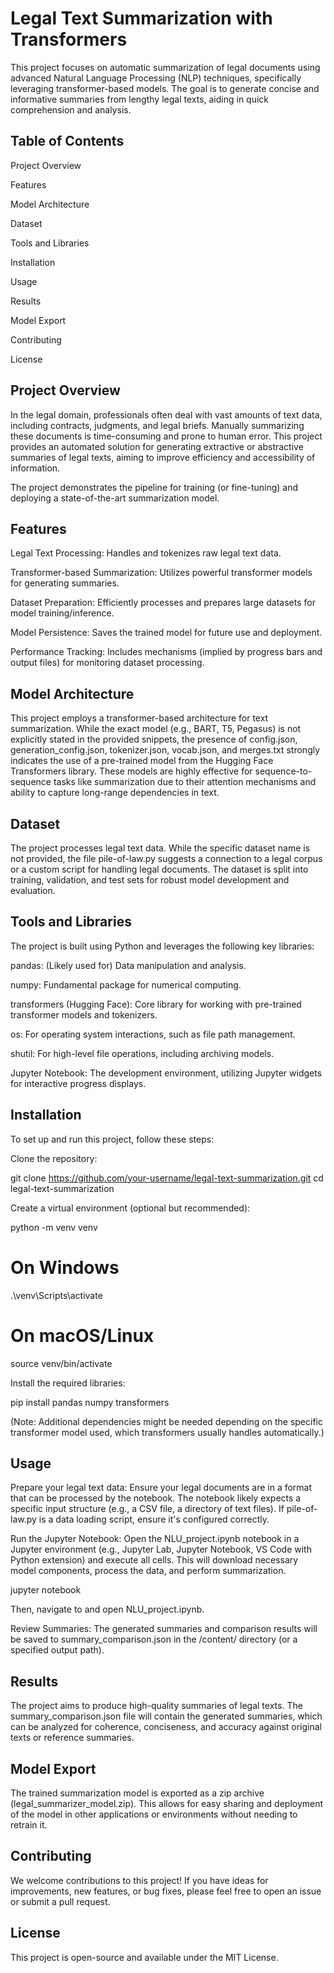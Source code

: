 # Legal Text Summarization with Transformers
This project focuses on automatic summarization of legal documents using advanced Natural Language Processing (NLP) techniques, specifically leveraging transformer-based models. The goal is to generate concise and informative summaries from lengthy legal texts, aiding in quick comprehension and analysis.

## Table of Contents
Project Overview

Features

Model Architecture

Dataset

Tools and Libraries

Installation

Usage

Results

Model Export

Contributing

License

## Project Overview
In the legal domain, professionals often deal with vast amounts of text data, including contracts, judgments, and legal briefs. Manually summarizing these documents is time-consuming and prone to human error. This project provides an automated solution for generating extractive or abstractive summaries of legal texts, aiming to improve efficiency and accessibility of information.

The project demonstrates the pipeline for training (or fine-tuning) and deploying a state-of-the-art summarization model.

## Features
Legal Text Processing: Handles and tokenizes raw legal text data.

Transformer-based Summarization: Utilizes powerful transformer models for generating summaries.

Dataset Preparation: Efficiently processes and prepares large datasets for model training/inference.

Model Persistence: Saves the trained model for future use and deployment.

Performance Tracking: Includes mechanisms (implied by progress bars and output files) for monitoring dataset processing.

## Model Architecture
This project employs a transformer-based architecture for text summarization. While the exact model (e.g., BART, T5, Pegasus) is not explicitly stated in the provided snippets, the presence of config.json, generation_config.json, tokenizer.json, vocab.json, and merges.txt strongly indicates the use of a pre-trained model from the Hugging Face Transformers library. These models are highly effective for sequence-to-sequence tasks like summarization due to their attention mechanisms and ability to capture long-range dependencies in text.

## Dataset
The project processes legal text data. While the specific dataset name is not provided, the file pile-of-law.py suggests a connection to a legal corpus or a custom script for handling legal documents. The dataset is split into training, validation, and test sets for robust model development and evaluation.

## Tools and Libraries
The project is built using Python and leverages the following key libraries:

pandas: (Likely used for) Data manipulation and analysis.

numpy: Fundamental package for numerical computing.

transformers (Hugging Face): Core library for working with pre-trained transformer models and tokenizers.

os: For operating system interactions, such as file path management.

shutil: For high-level file operations, including archiving models.

Jupyter Notebook: The development environment, utilizing Jupyter widgets for interactive progress displays.

## Installation
To set up and run this project, follow these steps:

Clone the repository:

git clone https://github.com/your-username/legal-text-summarization.git
cd legal-text-summarization

Create a virtual environment (optional but recommended):

python -m venv venv
# On Windows
.\venv\Scripts\activate
# On macOS/Linux
source venv/bin/activate

Install the required libraries:

pip install pandas numpy transformers

(Note: Additional dependencies might be needed depending on the specific transformer model used, which transformers usually handles automatically.)

## Usage
Prepare your legal text data:
Ensure your legal documents are in a format that can be processed by the notebook. The notebook likely expects a specific input structure (e.g., a CSV file, a directory of text files). If pile-of-law.py is a data loading script, ensure it's configured correctly.

Run the Jupyter Notebook:
Open the NLU_project.ipynb notebook in a Jupyter environment (e.g., Jupyter Lab, Jupyter Notebook, VS Code with Python extension) and execute all cells. This will download necessary model components, process the data, and perform summarization.

jupyter notebook

Then, navigate to and open NLU_project.ipynb.

Review Summaries:
The generated summaries and comparison results will be saved to summary_comparison.json in the /content/ directory (or a specified output path).

## Results
The project aims to produce high-quality summaries of legal texts. The summary_comparison.json file will contain the generated summaries, which can be analyzed for coherence, conciseness, and accuracy against original texts or reference summaries.

## Model Export
The trained summarization model is exported as a zip archive (legal_summarizer_model.zip). This allows for easy sharing and deployment of the model in other applications or environments without needing to retrain it.

## Contributing
We welcome contributions to this project! If you have ideas for improvements, new features, or bug fixes, please feel free to open an issue or submit a pull request.

## License
This project is open-source and available under the MIT License.
